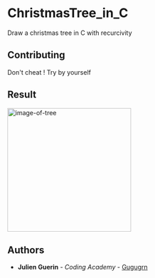 # ChristmasTree_in_C
Draw a christmas tree in C with recurcivity

## Contributing
Don't cheat ! Try by yourself

## Result
<img width="278" alt="image-of-tree" src="https://user-images.githubusercontent.com/40023568/59060174-ce5f2e80-88a0-11e9-90c7-f5cfab6c2cf7.png">

## Authors
* **Julien Guerin** - *Coding Academy* - [Gugugrn](https://github.com/Gugugrn)
